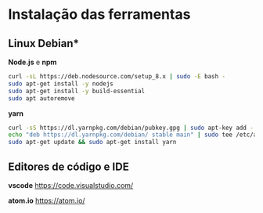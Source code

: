 # Instalação das ferramentas

## Linux Debian*

**Node.js** e **npm**
```bash
curl -sL https://deb.nodesource.com/setup_8.x | sudo -E bash -
sudo apt-get install -y nodejs
sudo apt-get install -y build-essential
sudo apt autoremove
```

**yarn**
```bash
curl -sS https://dl.yarnpkg.com/debian/pubkey.gpg | sudo apt-key add -
echo "deb https://dl.yarnpkg.com/debian/ stable main" | sudo tee /etc/apt/sources.list.d/yarn.list
sudo apt-get update && sudo apt-get install yarn
```

## Editores de código e IDE

**vscode**
https://code.visualstudio.com/

**atom.io**
https://atom.io/
